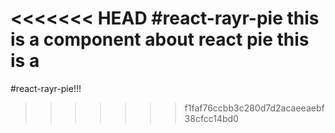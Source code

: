 <<<<<<< HEAD
#react-rayr-pie
this is a component about react pie
this is a
=======
#react-rayr-pie!!!
>>>>>>> f1faf76ccbb3c280d7d2acaeeaebf38cfcc14bd0
